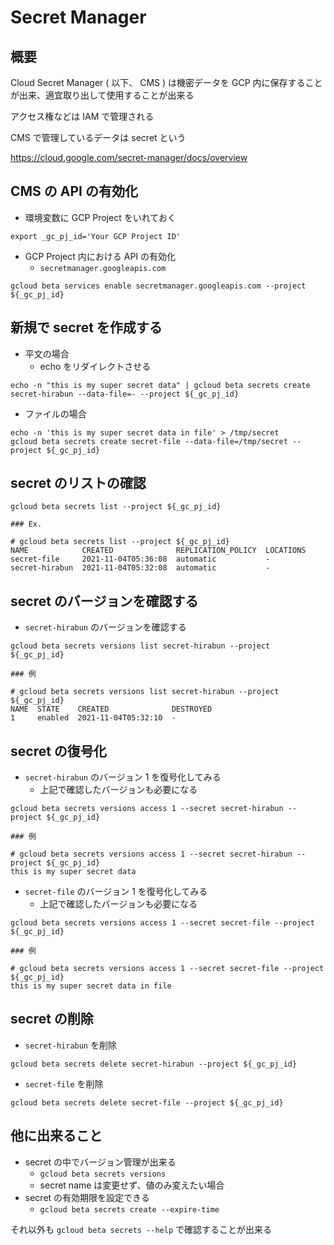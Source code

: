 # Secret Manager

## 概要

Cloud Secret Manager ( 以下、 CMS ) は機密データを GCP 内に保存することが出来、適宜取り出して使用することが出来る

アクセス権などは IAM で管理される

CMS で管理しているデータは secret という

https://cloud.google.com/secret-manager/docs/overview

## CMS の API の有効化

+ 環境変数に GCP Project をいれておく

```
export _gc_pj_id='Your GCP Project ID'
```

+ GCP Project 内における API の有効化
  + `secretmanager.googleapis.com`

```
gcloud beta services enable secretmanager.googleapis.com --project ${_gc_pj_id}
```

## 新規で secret を作成する

+ 平文の場合
  + echo をリダイレクトさせる

```
echo -n "this is my super secret data" | gcloud beta secrets create secret-hirabun --data-file=- --project ${_gc_pj_id}
```

+ ファイルの場合

```
echo -n 'this is my super secret data in file' > /tmp/secret
gcloud beta secrets create secret-file --data-file=/tmp/secret --project ${_gc_pj_id}
```

## secret のリストの確認

```
gcloud beta secrets list --project ${_gc_pj_id}
```
```
### Ex.

# gcloud beta secrets list --project ${_gc_pj_id}
NAME            CREATED              REPLICATION_POLICY  LOCATIONS
secret-file     2021-11-04T05:36:08  automatic           -
secret-hirabun  2021-11-04T05:32:08  automatic           -
```

## secret のバージョンを確認する

+ `secret-hirabun` のバージョンを確認する

```
gcloud beta secrets versions list secret-hirabun --project ${_gc_pj_id}
```
```
### 例

# gcloud beta secrets versions list secret-hirabun --project ${_gc_pj_id}
NAME  STATE    CREATED              DESTROYED
1     enabled  2021-11-04T05:32:10  -
```

## secret の復号化

+ `secret-hirabun` のバージョン 1 を復号化してみる
  + 上記で確認したバージョンも必要になる

```
gcloud beta secrets versions access 1 --secret secret-hirabun --project ${_gc_pj_id}
```
```
### 例

# gcloud beta secrets versions access 1 --secret secret-hirabun --project ${_gc_pj_id}
this is my super secret data
```

+ `secret-file` のバージョン 1 を復号化してみる
  + 上記で確認したバージョンも必要になる

```
gcloud beta secrets versions access 1 --secret secret-file --project ${_gc_pj_id}
```
```
### 例

# gcloud beta secrets versions access 1 --secret secret-file --project ${_gc_pj_id}
this is my super secret data in file
```

## secret の削除

+ `secret-hirabun` を削除

```
gcloud beta secrets delete secret-hirabun --project ${_gc_pj_id}
```

+ `secret-file` を削除

```
gcloud beta secrets delete secret-file --project ${_gc_pj_id}
```

## 他に出来ること

+ secret の中でバージョン管理が出来る
  + `gcloud beta secrets versions`
  + secret name は変更せず、値のみ変えたい場合
+ secret の有効期限を設定できる
  + `gcloud beta secrets create --expire-time`

それ以外も `gcloud beta secrets --help` で確認することが出来る

